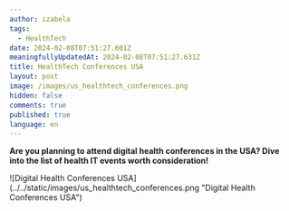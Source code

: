 ```yaml
---
author: izabela
tags:
  - HealthTech
date: 2024-02-08T07:51:27.601Z
meaningfullyUpdatedAt: 2024-02-08T07:51:27.631Z
title: HealthTech Conferences USA
layout: post
image: /images/us_healthtech_conferences.png
hidden: false
comments: true
published: true
language: en
---
```

**Are you planning to attend digital health conferences in the USA? Dive into the list of health IT events worth consideration!**

<div className="image">![Digital Health Conferences USA](../../static/images/us_healthtech_conferences.png "Digital Health Conferences USA")</div>